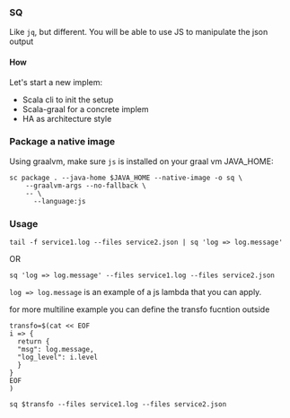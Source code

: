 ### SQ

Like `jq`, but different. You will be able to use JS to manipulate the json output

#### How 

Let's start a new implem: 

- Scala cli to init the setup
- Scala-graal for a concrete implem
- HA as architecture style


### Package a native image

Using graalvm, make sure `js` is installed on your graal vm JAVA_HOME:

```
sc package . --java-home $JAVA_HOME --native-image -o sq \
    --graalvm-args --no-fallback \
    -- \
      --language:js
```

### Usage

```
tail -f service1.log --files service2.json | sq 'log => log.message'
```

OR

```
sq 'log => log.message' --files service1.log --files service2.json

```

`log => log.message` is an example of a js lambda that you can apply. 

for more multiline example you can define the transfo fucntion outside 

```
transfo=$(cat << EOF
i => {
  return {
  "msg": log.message,
  "log_level": i.level
  }
}
EOF
)

sq $transfo --files service1.log --files service2.json
```

